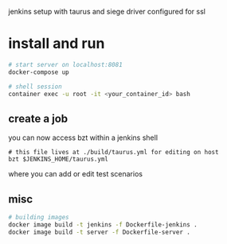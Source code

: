 jenkins setup with taurus and siege driver configured for ssl

# install and run

```sh
# start server on localhost:8081
docker-compose up

# shell session
container exec -u root -it <your_container_id> bash
```

## create a job

you can now access bzt within a jenkins shell

```
# this file lives at ./build/taurus.yml for editing on host
bzt $JENKINS_HOME/taurus.yml
```

where you can add or edit test scenarios


## misc

```sh
# building images
docker image build -t jenkins -f Dockerfile-jenkins .
docker image build -t server -f Dockerfile-server .
```
